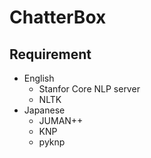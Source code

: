# ChatterBox

## Requirement
- English
    - Stanfor Core NLP server
    - NLTK
- Japanese
    - JUMAN++
    - KNP
    - pyknp